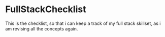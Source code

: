 # FullStackChecklist
This is the checklist, so that i can keep a track of my full stack skillset, as i am revising all the concepts again.
